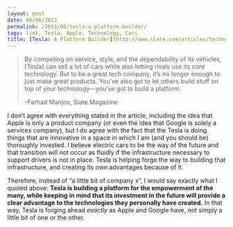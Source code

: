 ```yaml
---
layout: post
date: 06/06/2013
permalink: /2013/06/tesla-a-platform-builder/
tags: link, Tesla, Apple, Technology, Cars
title: [Tesla: A Platform Builder](http://www.slate.com/articles/technology/technology/2013/05/tesla_model_s_the_electric_car_company_is_a_little_bit_apple_a_little_bit.html)
---
```


<blockquote>
  <p>By competing on service, style, and the dependability of its vehicles, [Tesla] can sell a lot of cars while also letting rivals use its core technology. But to be a great tech company, it’s no longer enough to just make great products. You’ve also got to let others build stuff on top of your technology—you’ve got to build a platform.</p>
  
  <p>-Farhad Manjoo, Slate Magazine</p>
</blockquote>

<p>I don&#8217;t agree with everything stated in the article, including the idea that Apple is only a product company (or even the idea that Google is solely a services company), but I do agree with the fact that the Tesla is doing things that are innovative in a space in which I am (and you should be) thoroughly invested. I believe electric cars to be the way of the future and that transition will not occur as fluidly if the infrastructure necessary to support drivers is not in place. Tesla is helping forge the way to building that infrastructure, and creating its own advantages because of  it.</p>

<p>Therefore, instead of &#8220;a little bit of company x&#8221;, I would say exactly what I quoted above: <strong>Tesla is building a platform for the empowerment of the many, while keeping in mind that its investment in the future will provide a clear advantage to the technologies they personally have created.</strong> In that way, Tesla is forging ahead <em>exactly</em> as Apple and Google have, not simply a little bit of one or the other.</p>